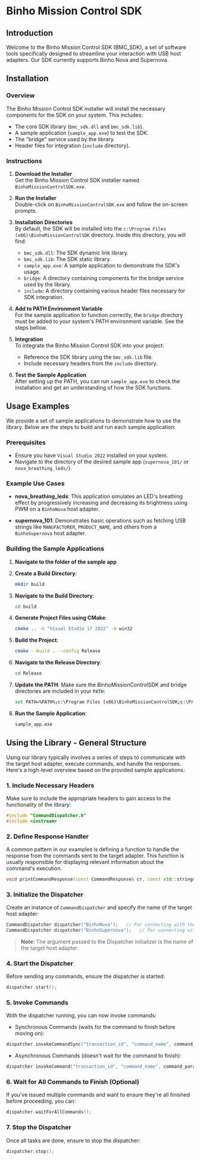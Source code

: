 # Binho Mission Control SDK

## Introduction

Welcome to the Binho Mission Control SDK (BMC_SDK), a set of software tools specifically designed to streamline your interaction with USB host adapters. Our SDK currently supports Binho Nova and Supernova.

## Installation

### Overview

The Binho Mission Control SDK installer will install the necessary components for the SDK on your system. This includes:

- The core SDK library (`bmc_sdk.dll` and `bmc_sdk.lib`).
- A sample application (`sample_app.exe`) to test the SDK.
- The "bridge" service used by the library.
- Header files for integration (`include` directory).

### Instructions

1. **Download the Installer**  
   Get the Binho Mission Control SDK installer named `BinhoMissionControlSDK.exe`.

2. **Run the Installer**  
   Double-click on `BinhoMissionControlSDK.exe` and follow the on-screen prompts.

3. **Installation Directories**  
   By default, the SDK will be installed into the `c:\Program Files (x86)\BinhoMissionControlSDK` directory. Inside this directory, you will find:
   - `bmc_sdk.dll`: The SDK dynamic link library.
   - `bmc_sdk.lib`: The SDK static library.
   - `sample_app.exe`: A sample application to demonstrate the SDK's usage.
   - `bridge`: A directory containing components for the bridge service used by the library.
   - `include`: A directory containing various header files necessary for SDK integration.

4. **Add to PATH Environment Variable**  
   For the sample application to function correctly, the `bridge` directory must be added to your system's PATH environment variable. See the steps bellow.

5. **Integration**  
   To integrate the Binho Mission Control SDK into your project:
   - Reference the SDK library using the `bmc_sdk.lib` file.
   - Include necessary headers from the `include` directory.

6. **Test the Sample Application**  
   After setting up the PATH, you can run `sample_app.exe` to check the installation and get an understanding of how the SDK functions.

## Usage Examples

We provide a set of sample applications to demonstrate how to use the library. Below are the steps to build and run each sample application:

### Prerequisites

- Ensure you have `Visual Studio 2022` installed on your system.
- Navigate to the directory of the desired sample app (`supernova_101/` or `nova_breathing_leds/`).

### Example Use Cases

- **nova_breathing_leds**: This application simulates an LED's breathing effect by progressively increasing and decreasing its brightness using PWM on a `BinhoNova` host adapter.
  
- **supernova_101**: Demonstrates basic operations such as fetching USB strings like `MANUFACTURER`, `PRODUCT_NAME`, and others from a `BinhoSupernova` host adapter.

### Building the Sample Applications

1. **Navigate to the folder of the sample app**

2. **Create a Build Directory**:
   ```bash
   mkdir build
   ```

3. **Navigate to the Build Directory**:
   ```bash
   cd build
   ```

4. **Generate Project Files using CMake**:
   ```bash
   cmake .. -G "Visual Studio 17 2022" -A win32
   ```

5. **Build the Project**:
   ```bash
   cmake --build . --config Release
   ```

6. **Navigate to the Release Directory**:
   ```bash
   cd Release
   ```

7. **Update the PATH**:
   Make sure the BinhoMissionControlSDK and bridge directories are included in your `PATH`:
   ```bash
   set PATH=%PATH%;c:\Program Files (x86)\BinhoMissionControlSDK;c:\Program Files (x86)\BinhoMissionControlSDK\bridge
   ```

8. **Run the Sample Application**:
   ```bash
   sample_app.exe
   ```

## Using the Library - General Structure

Using our library typically involves a series of steps to communicate with the target host adapter, execute commands, and handle the responses. Here's a high-level overview based on the provided sample applications:

### 1. **Include Necessary Headers**
Make sure to include the appropriate headers to gain access to the functionality of the library:

```cpp
#include "CommandDispatcher.h"
#include <iostream>
```

### 2. **Define Response Handler**
A common pattern in our examples is defining a function to handle the response from the commands sent to the target adapter. This function is usually responsible for displaying relevant information about the command's execution.

```cpp
void printCommandResponse(const CommandResponse& cr, const std::string& action);
```

### 3. **Initialize the Dispatcher**
Create an instance of `CommandDispatcher` and specify the name of the target host adapter:

```cpp
CommandDispatcher dispatcher("BinhoNova");   // For connecting with the Binho Nova host adapter
CommandDispatcher dispatcher("BinhoSupernova");   // For connecting with the Binho Supernova host adapter
```

> **Note**: The argument passed to the Dispatcher initializer is the name of the target host adapter.

### 4. **Start the Dispatcher**

Before sending any commands, ensure the dispatcher is started:

```cpp
dispatcher.start();
```

### 5. **Invoke Commands**

With the dispatcher running, you can now invoke commands:

- Synchronous Commands (waits for the command to finish before moving on):
```cpp
dispatcher.invokeCommandSync("transaction_id", "command_name", command_params, response_handler);
```

- Asynchronous Commands (doesn't wait for the command to finish):
```cpp
dispatcher.invokeCommand("transaction_id", "command_name", command_params);
```

### 6. **Wait for All Commands to Finish (Optional)**

If you've issued multiple commands and want to ensure they're all finished before proceeding, you can:

```cpp
dispatcher.waitForAllCommands();
```

### 7. **Stop the Dispatcher**

Once all tasks are done, ensure to stop the dispatcher:

```cpp
dispatcher.stop();
```
